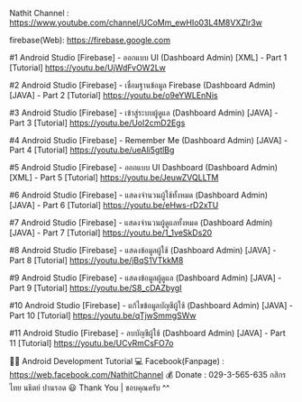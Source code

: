 Nathit Channel : https://www.youtube.com/channel/UCoMm_ewHIo03L4M8VXZlr3w

firebase(Web): 
https://firebase.google.com

#1 Android Studio [Firebase] -  ออกแบบ UI (Dashboard Admin) [XML] - Part 1 [Tutorial]
https://youtu.be/UjWdFvOW2Lw

#2 Android Studio [Firebase] -  เชื่อมฐานข้อมูล Firebase (Dashboard Admin) [JAVA] - Part 2 [Tutorial]
https://youtu.be/o9eYWLEnNis

#3 Android Studio [Firebase] -  เข้าสู่ระบบผู้ดูแล (Dashboard Admin) [JAVA] - Part 3 [Tutorial]
https://youtu.be/UoI2cmD2Egs

#4 Android Studio [Firebase] -  Remember Me (Dashboard Admin) [JAVA] - Part 4 [Tutorial]
https://youtu.be/ueAli5gtlBg

#5 Android Studio [Firebase] -  ออกแบบ UI Dashboard (Dashboard Admin) [XML] - Part 5 [Tutorial]
https://youtu.be/JeuwZVQLLTM

#6 Android Studio [Firebase] -  แสดงจำนวนผู้ใช้ทั้งหมด (Dashboard Admin) [JAVA] - Part 6 [Tutorial]
https://youtu.be/eHws-rD2xTU

#7 Android Studio [Firebase] -  แสดงจำนวนผู้ดูแลทั้งหมด (Dashboard Admin) [JAVA] - Part 7 [Tutorial]
https://youtu.be/1_1veSkDs20

#8 Android Studio [Firebase] -  แสดงข้อมูลผู้ใช้ (Dashboard Admin) [JAVA] - Part 8 [Tutorial]
https://youtu.be/jBqS1VTkkM8

#9 Android Studio [Firebase] -  แสดงข้อมูลผู้ดูแล (Dashboard Admin) [JAVA] - Part 9 [Tutorial]
https://youtu.be/S8_cDAZbygI

#10 Android Studio [Firebase] - แก้ไขข้อมูลบัญชีผู้ใช้ (Dashboard Admin) [JAVA] - Part 10 [Tutorial]
https://youtu.be/qTjwSmmgSWw

#11 Android Studio [Firebase] - ลบบัญชีผู้ใช้ (Dashboard Admin) [JAVA] - Part 11 [Tutorial]
https://youtu.be/UCvRmCsFO7o


👨‍💻 Android Development Tutorial
💻 Facebook(Fanpage) : https://web.facebook.com/NathitChannel
💰 Donate : 029-3-565-635 กสิกรไทย นธิตย์ ปานรอด
😃 Thank You | ขอบคุณครับ ^^
